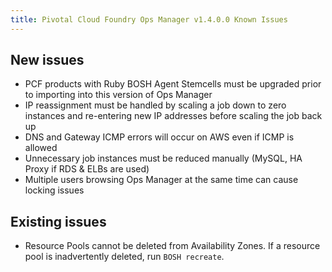 ```yaml
---
title: Pivotal Cloud Foundry Ops Manager v1.4.0.0 Known Issues
---
```


## New issues

* PCF products with Ruby BOSH Agent Stemcells must be upgraded prior to importing into this version of Ops Manager
* IP reassignment must be handled by scaling a job down to zero instances and re-entering new IP addresses before scaling the job back up
* DNS and Gateway ICMP errors will occur on AWS even if ICMP is allowed
* Unnecessary job instances must be reduced manually (MySQL, HA Proxy if RDS & ELBs are used)
* Multiple users browsing Ops Manager at the same time can cause locking issues

## Existing issues

* Resource Pools cannot be deleted from Availability Zones. If a resource pool is inadvertently deleted, run `BOSH recreate`.
